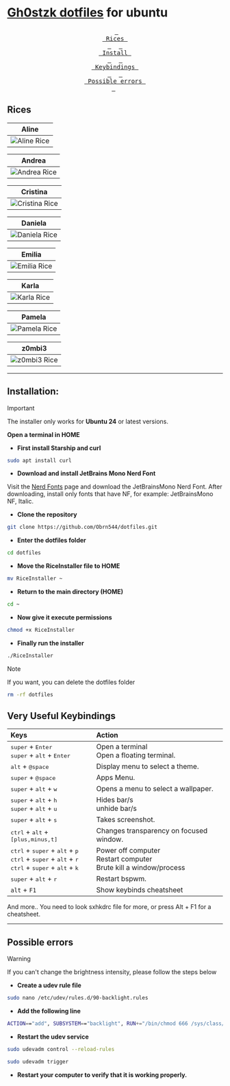 # [Gh0stzk dotfiles](https://github.com/gh0stzk/dotfiles) for ubuntu

<div align="center">

&ensp;[<kbd> <br> Rices <br> </kbd>](#rices)&ensp;
&ensp;[<kbd> <br> Install <br> </kbd>](#installation)&ensp;
&ensp;[<kbd> <br> Keybindings <br> </kbd>](#very-useful-keybindings)&ensp;
&ensp;[<kbd> <br> Possible errors <br> </kbd>](#possible-errors)&ensp;
<br></div>

## Rices

|                                                                    Aline                                                                    |
| :-----------------------------------------------------------------------------------------------------------------------------------------: |
| <img src="https://res.cloudinary.com/diu2godjy/image/upload/v1737427312/Shot-2025-01-20-214136_uekm3d.png" alt="Aline Rice" align="center"> |

|                                                                    Andrea                                                                    |
| :------------------------------------------------------------------------------------------------------------------------------------------: |
| <img src="https://res.cloudinary.com/diu2godjy/image/upload/v1737427477/Shot-2025-01-20-214417_oxf5bf.png" alt="Andrea Rice" align="center"> |

|                                                                    Cristina                                                                    |
| :--------------------------------------------------------------------------------------------------------------------------------------------: |
| <img src="https://res.cloudinary.com/diu2godjy/image/upload/v1737427643/Shot-2025-01-20-214703_wxelja.png" alt="Cristina Rice" align="center"> |

|                                                                    Daniela                                                                    |
| :-------------------------------------------------------------------------------------------------------------------------------------------: |
| <img src="https://res.cloudinary.com/diu2godjy/image/upload/v1737427795/Shot-2025-01-20-214941_zn7bsa.png" alt="Daniela Rice" align="center"> |

|                                                                    Emilia                                                                    |
| :------------------------------------------------------------------------------------------------------------------------------------------: |
| <img src="https://res.cloudinary.com/diu2godjy/image/upload/v1737430124/Shot-2025-01-20-222828_ttdghe.png" alt="Emilia Rice" align="center"> |

|                                                                    Karla                                                                    |
| :-----------------------------------------------------------------------------------------------------------------------------------------: |
| <img src="https://res.cloudinary.com/diu2godjy/image/upload/v1737430171/Shot-2025-01-20-222916_k7r0mi.png" alt="Karla Rice" align="center"> |

|                                                                    Pamela                                                                    |
| :------------------------------------------------------------------------------------------------------------------------------------------: |
| <img src="https://res.cloudinary.com/diu2godjy/image/upload/v1737430253/Shot-2025-01-20-223038_cjb1lf.png" alt="Pamela Rice" align="center"> |

|                                                                    z0mbi3                                                                    |
| :------------------------------------------------------------------------------------------------------------------------------------------: |
| <img src="https://res.cloudinary.com/diu2godjy/image/upload/v1737430315/Shot-2025-01-20-223140_odbsuh.png" alt="z0mbi3 Rice" align="center"> |

---

## Installation:

> [!IMPORTANT]
> The installer only works for **Ubuntu 24** or latest versions.

<b>Open a terminal in HOME</b>

- **First install Starship and curl**

```sh
sudo apt install curl
```

- **Download and install JetBrains Mono Nerd Font**

Visit the [Nerd Fonts](https://www.nerdfonts.com/font-downloads) page and download the JetBrainsMono Nerd Font.
After downloading, install only fonts that have NF, for example: JetBrainsMono NF, Italic.

- **Clone the repository**

```sh
git clone https://github.com/Obrn544/dotfiles.git
```

- **Enter the dotfiles folder**

```sh
cd dotfiles
```

- **Move the RiceInstaller file to HOME**

```sh
mv RiceInstaller ~
```

- **Return to the main directory (HOME)**

```sh
cd ~
```

- **Now give it execute permissions**

```sh
chmod +x RiceInstaller
```

- **Finally run the installer**

```sh
./RiceInstaller
```

> [!NOTE]
> If you want, you can delete the dotfiles folder

```sh
rm -rf dotfiles
```

## Very Useful Keybindings

| Keys                                                                                                                                                                                                     | Action                                                                |
| :------------------------------------------------------------------------------------------------------------------------------------------------------------------------------------------------------- | :-------------------------------------------------------------------- |
| <kbd>super</kbd> + <kbd>Enter</kbd><br><kbd>super</kbd> + <kbd>alt</kbd> + <kbd>Enter</kbd>                                                                                                              | Open a terminal<br>Open a floating terminal.                          |
| <kbd>alt</kbd> + <kbd>@space</kbd>                                                                                                                                                                       | Display menu to select a theme.                                       |
| <kbd>super</kbd> + <kbd>@space</kbd>                                                                                                                                                                     | Apps Menu.                                                            |
| <kbd>super</kbd> + <kbd>alt</kbd> + <kbd>w</kbd>                                                                                                                                                         | Opens a menu to select a wallpaper.                                   |
| <kbd>super</kbd> + <kbd>alt</kbd> + <kbd>h</kbd><br><kbd>super</kbd> + <kbd>alt</kbd> + <kbd>u</kbd>                                                                                                     | Hides bar/s<br>unhide bar/s                                           |
| <kbd>super</kbd> + <kbd>alt</kbd> + <kbd>s</kbd>                                                                                                                                                         | Takes screenshot.                                                     |
| <kbd>ctrl</kbd> + <kbd>alt</kbd> + <kbd>[plus,minus,t]</kbd>                                                                                                                                             | Changes transparency on focused window.                               |
| <kbd>ctrl</kbd> + <kbd>super</kbd> + <kbd>alt</kbd> + <kbd>p</kbd><br><kbd>ctrl</kbd> + <kbd>super</kbd> + <kbd>alt</kbd> + <kbd>r</kbd><br><kbd>ctrl</kbd> + <kbd>super</kbd> + <kbd>alt</kbd> + <kbd>k | Power off computer<br>Restart computer<br>Brute kill a window/process |
| <kbd>super</kbd> + <kbd>alt</kbd> + <kbd>r</kbd>                                                                                                                                                         | Restart bspwm.                                                        |
| `alt` + `F1`                                                                                                                                                                                             | Show keybinds cheatsheet                                              |

And more.. You need to look sxhkdrc file for more, or press Alt + F1 for a cheatsheet.

---

## Possible errors

> [!WARNING]
> If you can't change the brightness intensity, please follow the steps below

- **Create a udev rule file**

```sh
sudo nano /etc/udev/rules.d/90-backlight.rules
```

- **Add the following line**

```sh
ACTION=="add", SUBSYSTEM=="backlight", RUN+="/bin/chmod 666 /sys/class/backlight/intel_backlight/brightness"
```

- **Restart the udev service**

```sh
sudo udevadm control --reload-rules
```

```sh
sudo udevadm trigger
```

- **Restart your computer to verify that it is working properly.**
